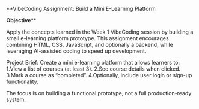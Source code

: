 **VibeCoding Assignment: 
Build a Mini E-Learning Platform

**Objective****

Apply the concepts learned in the Week 1 VibeCoding session by building a small e-learning platform prototype. 
This assignment encourages combining HTML, CSS, JavaScript, and optionally a backend, while leveraging AI-assisted coding to speed up development.

Project Brief:
Create a mini e-learning platform that allows learners to:
1.View a list of courses (at least 3).
2.See course details when clicked.
3.Mark a course as “completed”.
4.Optionally, include user login or sign-up functionality.

The focus is on building a functional prototype, not a full production-ready system.

